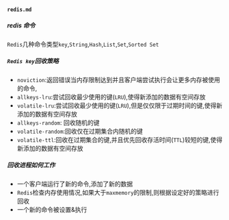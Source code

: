 #### `redis.md`





##### redis 命令
`Redis`几种命令类型`key`,`String`,`Hash`,`List`,`Set`,`Sorted Set`










##### `Redis key`回收策略
* `noviction`:返回错误当内存限制达到并且客户端尝试执行会让更多内存被使用的命令,
* `allkeys-lru`:尝试回收最少使用的键(`LRU`),使得新添加的数据有空间存放
* `volatile-lru`:尝试回收最少使用的键(`LRU`),但是仅仅限于过期时间的键,使得新添加的数据有空间存放
* `allkeys-random`: 回收随机的键
* `volatile-random`:回收仅在过期集合内随机的键
* `volatile-ttl`:回收在过期集合的键,并且优先回收存活时间(`TTL`)较短的键,使得新添加的数据有空间存放




##### 回收进程如何工作
* 一个客户端运行了新的命令,添加了新的数据
* `Redis`检查内存使用情况,如果大于`maxmemory`的限制,则根据设定好的策略进行回收
*  一个新的命令被设置&执行




